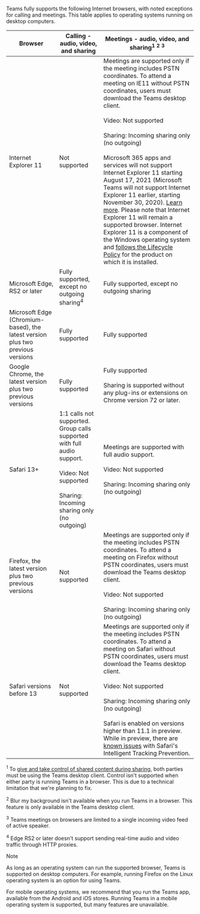 Teams fully supports the following Internet browsers, with noted exceptions for calling and meetings. This table applies to operating systems running on desktop computers. 


|Browser  |Calling - audio, video, and sharing  |Meetings - audio, video, and sharing<sup>1</sup> <sup>2</sup> <sup>3</sup>  |
|---------|---------|---------|
|Internet Explorer 11     |Not supported         |Meetings are supported only if the meeting includes PSTN coordinates. To attend a meeting on IE11 without PSTN coordinates, users must download the Teams desktop client.<br><br>Video: Not supported<br><br>Sharing: Incoming sharing only (no outgoing)  <br><br> Microsoft 365 apps and services will not support Internet Explorer 11 starting August 17, 2021 (Microsoft Teams will not support Internet Explorer 11 earlier, starting November 30, 2020). [Learn more](https://www.microsoft.com/edge/business). Please note that Internet Explorer 11 will remain a supported browser. Internet Explorer 11 is a component of the Windows operating system and [follows the Lifecycle Policy](https://docs.microsoft.com/lifecycle/faq/internet-explorer-microsoft-edge) for the product on which it is installed.    |
|Microsoft Edge, RS2 or later     |Fully supported, except no outgoing sharing<sup>4</sup>         |Fully supported, except no outgoing sharing         |
|Microsoft Edge (Chromium-based), the latest version plus two previous versions     | Fully supported    |Fully supported         |
|Google Chrome, the latest version plus two previous versions       |Fully supported |Fully supported <br> <br>Sharing is supported without any plug-ins or extensions on Chrome version 72 or later.       |
|Safari 13+     |1:1 calls not supported. Group calls supported with full audio support.<br><br>Video: Not supported<br><br>Sharing: Incoming sharing only (no outgoing)         |Meetings are supported with full audio support.<br><br>Video: Not supported<br><br>Sharing: Incoming sharing only (no outgoing)     |
|Firefox, the latest version plus two previous versions     |Not supported         |Meetings are supported only if the meeting includes PSTN coordinates. To attend a meeting on Firefox without PSTN coordinates, users must download the Teams desktop client.<br><br>Video: Not supported<br><br>Sharing: Incoming sharing only (no outgoing)     |
|Safari versions before 13     | Not supported        |Meetings are supported only if the meeting includes PSTN coordinates. To attend a meeting on Safari without PSTN coordinates, users must download the Teams desktop client.<br><br>Video: Not supported<br><br>Sharing: Incoming sharing only (no outgoing)<br><br>Safari is enabled on versions higher than 11.1 in preview. While in preview, there are [known issues](https://support.office.com/article/safari-browser-support-1aac0a7c-35a8-42c1-a7df-f674afe234df) with Safari's Intelligent Tracking Prevention.      |

<sup>1</sup> To [give and take control of shared content during sharing](../meeting-policies-in-teams.md#allow-a-participant-to-give-or-request-control), both parties must be using the Teams desktop client. Control isn't supported when either party is running Teams in a browser. This is due to a technical limitation that we're planning to fix.

<sup>2</sup> Blur my background isn't available when you run Teams in a browser. This feature is only available in the Teams desktop client.

<sup>3</sup> Teams meetings on browsers are limited to a single incoming video feed of active speaker.

<sup>4</sup> Edge RS2 or later doesn't support sending real-time audio and video traffic through HTTP proxies.

> [!NOTE]
> As long as an operating system can run the supported browser, Teams is supported on desktop computers. For example, running Firefox on the Linux operating system is an option for using Teams.
>
> For mobile operating systems, we recommend that you run the Teams app, available from the Android and iOS stores. Running Teams in a mobile operating system is supported, but many features are unavailable.
